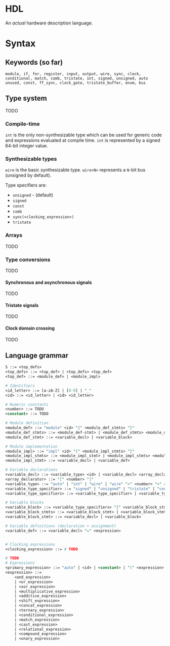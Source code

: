 # HDL

An _actual_ hardware description language.

# Syntax

## Keywords (so far)

```
module, if, for, register, input, output, wire, sync, clock,
conditional, match, comb, tristate, int, signed, unsigned, auto
unused, const, ff_sync, clock_gate, tristate_buffer, enum, bus
```
## Type system
TODO

### Compile-time 

`int` is the only non-synthesizable type which can be used for generic code and expressions evaluated at compile time. `int` is represented by a signed 64-bit integer value.

### Synthesizable types

`wire` is the basic synthesizable type. `wire<N>` represents a `N`-bit bus (unsigned by default).
 
Type specifiers are:
 - `unsigned` - (default)
 - `signed`
 - `const`
 - `comb`
 - `sync(<clocking_expression>)`
 - `tristate`

### Arrays
TODO

### Type conversions
TODO

#### Synchronous and asynchronous signals
TODO

#### Tristate signals 
TODO

#### Clock domain crossing
TODO


## Language grammar

```perl
S ::= <top_defs>
<top_defs> ::= <top_def> | <top_defs> <top_def>
<top_def> ::= <module_def> | <module_impl>

# Identifiers
<id_letter> ::= [a-zA-Z] | [0-9] | "_"
<id> ::= <id_letter> | <id> <id_letter>

# Numeric constants
<number> ::= TODO
<constant> ::= TODO

# Module definition
<module_def> ::= "module" <id> "{" <module_def_stmts> "}"
<module_def_stmts> ::= <module_def-stmt> | <module_def_stmts> <module_def_stmt>
<module_def_stmt> ::= <variable_decl> | <variable_block>

# Module implementation
<module_impl> ::= "impl" <id> "{" <module_impl_stmts> "}"
<module_impl_stmts> ::= <module_impl_stmt> | <module_impl_stmts> <module_impl_stmt>
<module_impl_stmt> ::= <variable_decl> | <variable_def>

# Variable declarations
<variable_decl> ::= <variable_type> <id> | <variable_decl> <array_declarator>
<array_declarator> ::= "[" <number> "]"
<variable_type> ::= "auto" | "int" | "wire" | "wire" "<" <number> ">" # TODO - should these be LT and GT?
<variable_type_specifier> ::= "signed" | "unsigned" | "tristate" | "const" | "comb" | "sync" "(" <clocking_expression> ")" # TODO - comb clock domain
<variable_type_specifiers> ::= <variable_type_specifier> | <variable_type_specifiers> <variable_type_specifier>

# Variable blocks
<variable_block> ::= <variable_type_specifiers> "{" <variable_block_stmts> "}"
<variable_block_stmts> ::= <variable_block_stmt> | <variable_block_stmts> <variable_block_stmt>
<variable_block_stmt> ::= <variable_decl> | <variable_block>

# Variable definitions (declaration + assignment)
<variable_def> ::= <variable_decl> "=" <expression>


# Clocking expressions
<clocking_expression> ::= # TODO

# TODO
# Expressions
<primary_expression> ::= "auto" | <id> | <constant> | "(" <expression> ")"
<expression> ::= 
	<and_expression>
	| <or_expression>
	| <xor_expression>
	| <multiplicative_expression>
	| <additive_expression>
	| <shift_expression>
	| <concat_expression>
	| <ternary_expression>
	| <conditional_expression>
	| <match_expression>
	| <cast_expression>
	| <relational_expression>
	| <compound_expression>
	| <unary_expression>

```